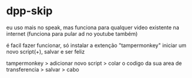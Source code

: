 # dpp-skip
eu uso mais no speak, mas funciona para qualquer video existente na internet (funciona para pular ad no youtube também)


é facil fazer funcionar, só instalar a extenção "tampermonkey" iniciar um novo script(+), salvar e ser feliz

tampermonkey > adicionar novo script > colar o codigo da sua area de transferencia > salvar > cabo
